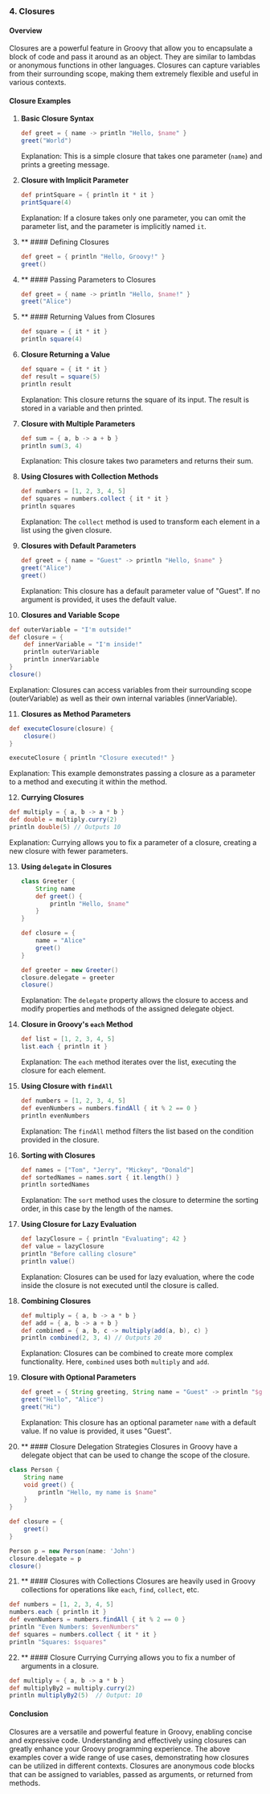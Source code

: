 
### 4. Closures

#### Overview
Closures are a powerful feature in Groovy that allow you to encapsulate a block of code and pass it around as an object. They are similar to lambdas or anonymous functions in other languages. Closures can capture variables from their surrounding scope, making them extremely flexible and useful in various contexts.

#### Closure Examples

1. **Basic Closure Syntax**

   ```groovy
   def greet = { name -> println "Hello, $name" }
   greet("World")
   ```

   Explanation: This is a simple closure that takes one parameter (`name`) and prints a greeting message.

2. **Closure with Implicit Parameter**

   ```groovy
   def printSquare = { println it * it }
   printSquare(4)
   ```

   Explanation: If a closure takes only one parameter, you can omit the parameter list, and the parameter is implicitly named `it`.



3. ** #### Defining Closures
   ```groovy
   def greet = { println "Hello, Groovy!" }
   greet()
   ```

4. ** #### Passing Parameters to Closures
   ```groovy
   def greet = { name -> println "Hello, $name!" }
   greet("Alice")
   ```

5. ** #### Returning Values from Closures
   ```groovy
   def square = { it * it }
   println square(4)
   ```


6. **Closure Returning a Value**

   ```groovy
   def square = { it * it }
   def result = square(5)
   println result
   ```

   Explanation: This closure returns the square of its input. The result is stored in a variable and then printed.

7. **Closure with Multiple Parameters**

   ```groovy
   def sum = { a, b -> a + b }
   println sum(3, 4)
   ```

   Explanation: This closure takes two parameters and returns their sum.

8. **Using Closures with Collection Methods**

   ```groovy
   def numbers = [1, 2, 3, 4, 5]
   def squares = numbers.collect { it * it }
   println squares
   ```

   Explanation: The `collect` method is used to transform each element in a list using the given closure.

9. **Closures with Default Parameters**

   ```groovy
   def greet = { name = "Guest" -> println "Hello, $name" }
   greet("Alice")
   greet()
   ```

   Explanation: This closure has a default parameter value of "Guest". If no argument is provided, it uses the default value.

10. **Closures and Variable Scope**

   ```groovy
   def outerVariable = "I'm outside!"
   def closure = {
       def innerVariable = "I'm inside!"
       println outerVariable
       println innerVariable
   }
   closure()
   ```

   Explanation: Closures can access variables from their surrounding scope (outerVariable) as well as their own internal variables (innerVariable).

11. **Closures as Method Parameters**

   ```groovy
   def executeClosure(closure) {
       closure()
   }

   executeClosure { println "Closure executed!" }
   ```

   Explanation: This example demonstrates passing a closure as a parameter to a method and executing it within the method.

12. **Currying Closures**

   ```groovy
   def multiply = { a, b -> a * b }
   def double = multiply.curry(2)
   println double(5) // Outputs 10
   ```

   Explanation: Currying allows you to fix a parameter of a closure, creating a new closure with fewer parameters.

13. **Using `delegate` in Closures**

    ```groovy
    class Greeter {
        String name
        def greet() {
            println "Hello, $name"
        }
    }

    def closure = {
        name = "Alice"
        greet()
    }

    def greeter = new Greeter()
    closure.delegate = greeter
    closure()
    ```

    Explanation: The `delegate` property allows the closure to access and modify properties and methods of the assigned delegate object.

14. **Closure in Groovy's `each` Method**

    ```groovy
    def list = [1, 2, 3, 4, 5]
    list.each { println it }
    ```

    Explanation: The `each` method iterates over the list, executing the closure for each element.

15. **Using Closure with `findAll`**

    ```groovy
    def numbers = [1, 2, 3, 4, 5]
    def evenNumbers = numbers.findAll { it % 2 == 0 }
    println evenNumbers
    ```

    Explanation: The `findAll` method filters the list based on the condition provided in the closure.

16. **Sorting with Closures**

    ```groovy
    def names = ["Tom", "Jerry", "Mickey", "Donald"]
    def sortedNames = names.sort { it.length() }
    println sortedNames
    ```

    Explanation: The `sort` method uses the closure to determine the sorting order, in this case by the length of the names.

17. **Using Closure for Lazy Evaluation**

    ```groovy
    def lazyClosure = { println "Evaluating"; 42 }
    def value = lazyClosure
    println "Before calling closure"
    println value()
    ```

    Explanation: Closures can be used for lazy evaluation, where the code inside the closure is not executed until the closure is called.

18. **Combining Closures**

    ```groovy
    def multiply = { a, b -> a * b }
    def add = { a, b -> a + b }
    def combined = { a, b, c -> multiply(add(a, b), c) }
    println combined(2, 3, 4) // Outputs 20
    ```

    Explanation: Closures can be combined to create more complex functionality. Here, `combined` uses both `multiply` and `add`.

19. **Closure with Optional Parameters**

    ```groovy
    def greet = { String greeting, String name = "Guest" -> println "$greeting, $name" }
    greet("Hello", "Alice")
    greet("Hi")
    ```

    Explanation: This closure has an optional parameter `name` with a default value. If no value is provided, it uses "Guest".


20. ** #### Closure Delegation Strategies
Closures in Groovy have a delegate object that can be used to change the scope of the closure.

```groovy
class Person {
    String name
    void greet() {
        println "Hello, my name is $name"
    }
}

def closure = {
    greet()
}

Person p = new Person(name: 'John')
closure.delegate = p
closure()
```

21. ** #### Closures with Collections
Closures are heavily used in Groovy collections for operations like `each`, `find`, `collect`, etc.

```groovy
def numbers = [1, 2, 3, 4, 5]
numbers.each { println it }
def evenNumbers = numbers.findAll { it % 2 == 0 }
println "Even Numbers: $evenNumbers"
def squares = numbers.collect { it * it }
println "Squares: $squares"
```

22. ** #### Closure Currying
Currying allows you to fix a number of arguments in a closure.

```groovy
def multiply = { a, b -> a * b }
def multiplyBy2 = multiply.curry(2)
println multiplyBy2(5)  // Output: 10
```

#### Conclusion

Closures are a versatile and powerful feature in Groovy, enabling concise and expressive code. Understanding and effectively using closures can greatly enhance your Groovy programming experience. The above examples cover a wide range of use cases, demonstrating how closures can be utilized in different contexts.
Closures are anonymous code blocks that can be assigned to variables, passed as arguments, or returned from methods.
